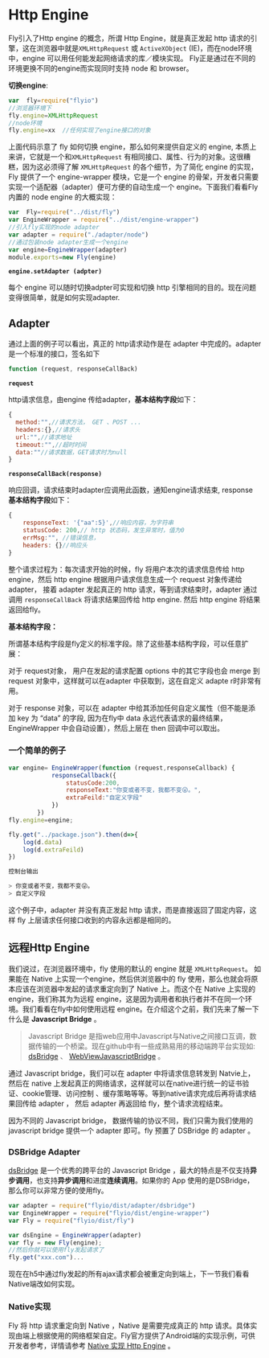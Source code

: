 # Http Engine

Fly引入了Http engine 的概念，所谓 Http Engine，就是真正发起 http 请求的引擎，这在浏览器中就是`XMLHttpRequest` 或 `ActiveXObject` (IE)，而在node环境中，engine 可以用任何能发起网络请求的库／模块实现。 Fly正是通过在不同的环境更换不同的engine而实现同时支持 node 和 browser。

**切换engine**:

```javascript
var  fly=require("flyio")
//浏览器环境下
fly.engine=XMLHttpRequest
//node环境
fly.engine=xx  //任何实现了engine接口的对象
```

上面代码示意了 fly 如何切换 engine，那么如何来提供自定义的 engine, 本质上来讲，它就是一个和`XMLHttpRequest` 有相同接口、属性、行为的对象。这很糟糕，因为这必须得了解 `XMLHttpRequest` 的各个细节，为了简化 engine 的实现，Fly 提供了一个 engine-wrapper 模块，它是一个 engine 的骨架，开发者只需要实现一个适配器（adapter）便可方便的自动生成一个 engine。下面我们看看Fly内置的 node engine 的大概实现：

```javascript
var  Fly=require("../dist/fly")
var EngineWrapper = require("../dist/engine-wrapper")
//引入fly实现的node adapter
var adapter = require("./adapter/node")
//通过包装node adapter生成一个engine
var engine=EngineWrapper(adapter)
module.exports=new Fly(engine)
```

**`engine.setAdapter (adpter)`**

每个 engine 可以随时切换adpter可实现和切换 http 引擎相同的目的。现在问题变得很简单，就是如何实现adapter.

## Adapter

通过上面的例子可以看出，真正的 http请求动作是在 adapter 中完成的。adapter是一个标准的接口，签名如下

```javascript
function (request, responseCallBack)
```

**`request`**

 http请求信息，由engine 传给adapter，**基本结构字段**如下：

```javascript
{
  method:"",//请求方法， GET 、POST ...
  headers:{},//请求头
  url:"",//请求地址
  timeout:"",//超时时间
  data:""//请求数据，GET请求时为null
}
```

**`responseCallBack(response)`**

响应回调，请求结束时adapter应调用此函数，通知engine请求结束, response **基本结构字段**如下：

```javascript
{
    responseText: '{"aa":5}',//响应内容，为字符串
    statusCode: 200,// http 状态码，发生异常时，值为0
    errMsg:"", //错误信息，
    headers: {}//响应头
}
```

整个请求过程为：每次请求开始的时候，fly 将用户本次的请求信息传给 http engine，然后 http engine 根据用户请求信息生成一个 request 对象传递给 adapter， 接着 adapter 发起真正的 http 请求，等到请求结束时，adapter 通过调用 `responseCallBack` 将请求结果回传给 http engine.  然后 http engine 将结果返回给fly。

**基本结构字段：**

所谓基本结构字段是fly定义的标准字段。除了这些基本结构字段，可以任意扩展：

对于 request对象， 用户在发起的请求配置 options 中的其它字段也会 merge 到 request 对象中，这样就可以在adapter 中获取到，这在自定义 adapte r时非常有用。

对于 response 对象，可以在 adapter  中给其添加任何自定义属性（但不能是添加 key 为 “data” 的字段, 因为在fly中 data 永远代表请求的最终结果，EngineWrapper 中会自动设置），然后上层在 then 回调中可以取出。

### 一个简单的例子

```javascript
var engine= EngineWrapper(function (request,responseCallback) {
            responseCallback({
                statusCode:200,
                responseText:"你变或者不变，我都不变😜。",
                extraFeild:"自定义字段"
            })
        })
fly.engine=engine;

fly.get("../package.json").then(d=>{
    log(d.data)
    log(d.extraFeild)
})

控制台输出

> 你变或者不变，我都不变😜。
> 自定义字段

```

这个例子中，adapter 并没有真正发起 http 请求，而是直接返回了固定内容，这样 fly 上层请求任何接口收到的内容永远都是相同的。

## 远程Http Engine

我们说过，在浏览器环境中，fly 使用的默认的 engine 就是 `XMLHttpRequest`。 如果能在 Native 上实现一个engine，然后供浏览器中的 fly 使用，那么也就会将原本应该在浏览器中发起的请求重定向到了 Native 上。而这个在 Native 上实现的 engine，我们称其为为远程 engine，这是因为调用者和执行者并不在同一个环境。我们看看在fly中如何使用远程 engine。在介绍这个之前，我们先来了解一下什么是 **Javascript Bridge** 。 

> Javascript Bridge 是指web应用中Javascript与Native之间接口互调，数据传输的一个桥梁。现在github中有一些成熟易用的移动端跨平台实现如: [dsBridge](https://github.com/wendux/DSBridge-Android) 、 [WebViewJavascriptBridge](https://github.com/marcuswestin/WebViewJavascriptBridge) 。

通过 Javascript bridge，我们可以在 adapter 中将请求信息转发到 Natvie上，然后在 native 上发起真正的网络请求，这样就可以在native进行统一的证书验证、cookie管理、访问控制 、缓存策略等等。等到native请求完成后再将请求结果回传给 adapter ， 然后 adapter 再返回给 fly，整个请求流程结束。

因为不同的 Javascript bridge， 数据传输的协议不同，我们只需为我们使用的 javascript bridge 提供一个 adapter 即可。fly 预置了 DSBridge 的 adapter 。

### DSBridge Adapter

[dsBridge](https://github.com/wendux/DSBridge-Android)  是一个优秀的跨平台的 Javascript Bridge ，最大的特点是不仅支持**异步调用**，也支持**异步调用**和进度**连续调用**。如果你的 App 使用的是DSBridge， 那么你可以非常方便的使用fly。

```javascript
var adapter = require("flyio/dist/adapter/dsbridge")
var EngineWrapper = require("flyio/dist/engine-wrapper")
var Fly = require("flyio/dist/fly")

var dsEngine = EngineWrapper(adapter)
var fly = new Fly(engine);
//然后你就可以使用fly发起请求了
fly.get("xxx.com")...
```

现在在h5中通过fly发起的所有ajax请求都会被重定向到端上，下一节我们看看Native端改如何实现。

### Native实现

Fly 将 http 请求重定向到 Native ，Native 是需要完成真正的 http 请求。具体实现由端上根据使用的网络框架自定。Fly官方提供了Android端的实现示例，可供开发者参考，详情请参考 [Native 实现 Http Engine](#/doc/flyio/native) 。

### 

